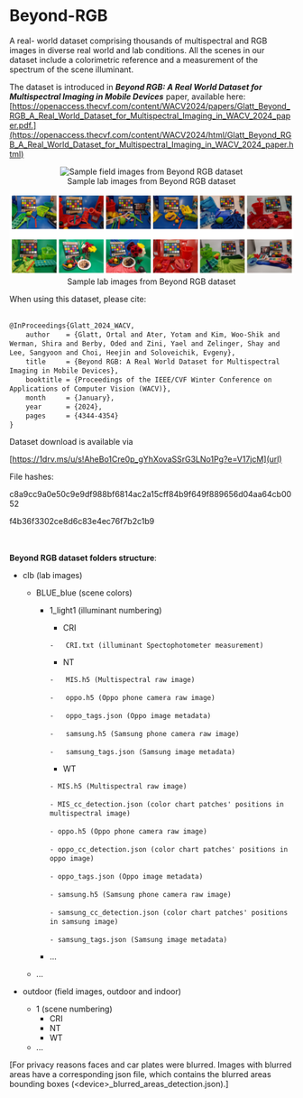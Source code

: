 # Beyond-RGB
A real- world dataset comprising thousands of multispectral and RGB images in diverse real world and lab conditions.
All the scenes in our dataset include a colorimetric reference and a measurement of the spectrum of the scene illuminant.

The dataset is introduced in ***Beyond RGB: A Real World Dataset for Multispectral Imaging in Mobile Devices*** paper, available here:
[https://openaccess.thecvf.com/content/WACV2024/papers/Glatt_Beyond_RGB_A_Real_World_Dataset_for_Multispectral_Imaging_in_WACV_2024_paper.pdf.](https://openaccess.thecvf.com/content/WACV2024/html/Glatt_Beyond_RGB_A_Real_World_Dataset_for_Multispectral_Imaging_in_WACV_2024_paper.html) 

<p align="center">
  <img width="750px" src="https://github.com/shirawerman/Beyond-RGB/blob/main/imgs/field_git.png" alt="Sample field images from Beyond RGB dataset"><br>
    Sample lab images from Beyond RGB dataset
</p>


<p align="center">
  <img width="750px" src="https://github.com/shirawerman/Beyond-RGB/blob/main/imgs/clb_git.png" alt="Sample lab images from Beyond RGB dataset"><br>
    Sample lab images from Beyond RGB dataset
</p>

When using this dataset, please cite:

```

@InProceedings{Glatt_2024_WACV,
    author    = {Glatt, Ortal and Ater, Yotam and Kim, Woo-Shik and Werman, Shira and Berby, Oded and Zini, Yael and Zelinger, Shay and Lee, Sangyoon and Choi, Heejin and Soloveichik, Evgeny},
    title     = {Beyond RGB: A Real World Dataset for Multispectral Imaging in Mobile Devices},
    booktitle = {Proceedings of the IEEE/CVF Winter Conference on Applications of Computer Vision (WACV)},
    month     = {January},
    year      = {2024},
    pages     = {4344-4354}
}

```

Dataset download is available via

[https://1drv.ms/u/s!AheBo1Cre0p_gYhXovaSSrG3LNo1Pg?e=V17jcM](url)

File hashes: 

c8a9cc9a0e50c9e9df988bf6814ac2a15cff84b9f649f889656d04aa64cb0052

f4b36f3302ce8d6c83e4ec76f7b2c1b9


<br/><br/>
**Beyond RGB dataset folders structure**:

- clb (lab images)
    
  - BLUE_blue (scene colors)
  
    
    - 1_light1 (illuminant numbering)
      
        -   CRI
          
          -   CRI.txt (illuminant Spectophotometer measurement)
          
        -   NT
          
          -   MIS.h5 (Multispectral raw image)
            
          -   oppo.h5 (Oppo phone camera raw image)
      
          -   oppo_tags.json (Oppo image metadata)
      
          -   samsung.h5 (Samsung phone camera raw image)
      
          -   samsung_tags.json (Samsung image metadata)
      
        -   WT
        
          - MIS.h5 (Multispectral raw image)
        
          - MIS_cc_detection.json (color chart patches' positions in multispectral image)

          - oppo.h5 (Oppo phone camera raw image)

          - oppo_cc_detection.json (color chart patches' positions in oppo image)

          - oppo_tags.json (Oppo image metadata)

          - samsung.h5 (Samsung phone camera raw image)

          - samsung_cc_detection.json (color chart patches' positions in samsung image)

          - samsung_tags.json (Samsung image metadata)
      
    - ...
        
  -  ...

- outdoor (field images, outdoor and indoor)
  - 1 (scene numbering)
    -  CRI
    -  NT
    -  WT
  - ...

[For privacy reasons faces and car plates were blurred. Images with blurred areas have a corresponding json file, which contains the blurred areas bounding boxes (\<device\>_blurred_areas_detection.json).]
